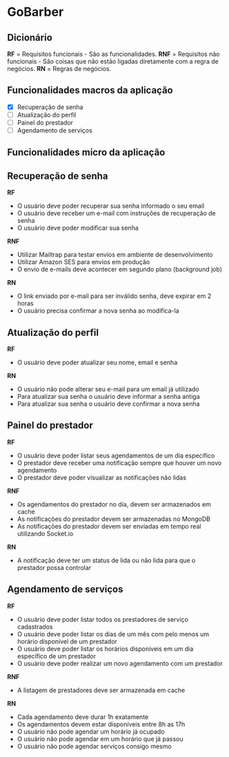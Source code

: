 # GoBarber

## Dicionário

**RF** = Requisitos funcionais - São as funcionalidades.
**RNF** = Requisitos não funcionais - São coisas que não estão ligadas diretamente com a regra de negócios.
**RN** = Regras de negócios.

## Funcionalidades macros da aplicação

- [x] Recuperação de senha
- [ ] Atualização do perfil
- [ ] Painel do prestador
- [ ] Agendamento de serviços

## Funcionalidades micro da aplicação

## Recuperação de senha

**RF**

- O usuário deve poder recuperar sua senha informado o seu email
- O usuário deve receber um e-mail com instruções de recuperação de senha
- O usuário deve poder modificar sua senha

**RNF**

- Utilizar Mailtrap para testar envios em ambiente de desenvolvimento
- Utilizar Amazon SES para envios em produção
- O envio de e-mails deve acontecer em segundo plano (background job)

**RN**

- O link enviado por e-mail para ser inválido senha, deve expirar em 2 horas
- O usuário precisa confirmar a nova senha ao modifica-la

## Atualização do perfil

**RF**

- O usuário deve poder atualizar seu nome, email e senha

**RN**

- O usuário não pode alterar seu e-mail para um email já utilizado
- Para atualizar sua senha o usuário deve informar a senha antiga
- Para atualizar sua senha o usuário deve confirmar a nova senha

## Painel do prestador

**RF**

- O usuário deve poder listar seus agendamentos de um dia específico
- O prestador deve receber uma notificação sempre que houver um novo agendamento
- O prestador deve poder visualizar as notificações não lidas

**RNF**

- Os agendamentos do prestador no dia, devem ser armazenados em cache
- As notificações do prestador devem ser armazenadas no MongoDB
- As notificações do prestador devem ser enviadas em tempo real utilizando Socket.io

**RN**

- A notificação deve ter um status de lida ou não lida para que o prestador possa controlar

## Agendamento de serviços

**RF**

- O usuário deve poder listar todos os prestadores de serviço cadastrados
- O usuário deve poder listar os dias de um mês com pelo menos um horário disponível de um prestador
- O usuário deve poder listar os horários disponíveis em um dia específico de um prestador
- O usuário deve poder realizar um novo agendamento com um prestador

**RNF**

- A listagem de prestadores deve ser armazenada em cache

**RN**

- Cada agendamento deve durar 1h exatamente
- Os agendamentos devem estar disponíveis entre 8h as 17h
- O usuário não pode agendar um horário já ocupado
- O usuário não pode agendar em um horário que já passou
- O usuário não pode agendar serviços consigo mesmo
